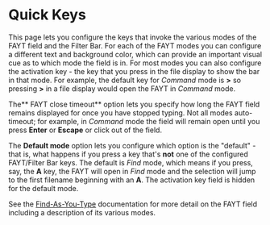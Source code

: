 # Quick Keys

This page lets you configure the keys that invoke the various modes of the FAYT field and the Filter Bar. For each of the FAYT modes you can configure a different text and background color, which can provide an important visual cue as to which mode the field is in. For most modes you can also configure the activation key - the key that you press in the file display to show the bar in that mode. For example, the default key for *Command* mode is **\>** so pressing **\>** in a file display would open the FAYT in *Command* mode.

The\*\* FAYT close timeout\*\* option lets you specify how long the FAYT field remains displayed for once you have stopped typing. Not all modes auto-timeout; for example, in *Command* mode the field will remain open until you press **Enter** or **Escape** or click out of the field.

The **Default mode** option lets you configure which option is the "default" - that is, what happens if you press a key that's **not** one of the configured FAYT/Filter Bar keys. The default is *Find* mode, which means if you press, say, the **A** key, the FAYT will open in *Find* mode and the selection will jump to the first filename beginning with an **A**. The activation key field is hidden for the default mode.

See the [Find-As-You-Type](/Manual/basic_concepts/the_lister/find-as-you-type_field.md) documentation for more detail on the FAYT field including a description of its various modes.
